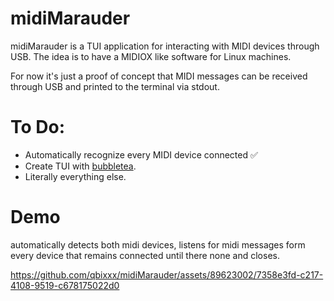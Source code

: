 # midiMarauder
midiMarauder is a TUI application for interacting with MIDI devices through USB. The idea is to have a MIDIOX like software for Linux machines.

For now it's just a proof of concept that MIDI messages can be received through USB and printed to the terminal via stdout.



# To Do:

* Automatically recognize every MIDI device connected ✅
* Create TUI with [bubbletea](https://github.com/charmbracelet/bubbletea).
* Literally everything else.
  
# Demo
automatically detects both midi devices, listens for midi messages form every device that remains connected until there none and closes.


https://github.com/qbixxx/midiMarauder/assets/89623002/7358e3fd-c217-4108-9519-c678175022d0

